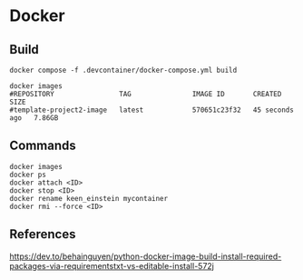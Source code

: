 # Docker

## Build
```
docker compose -f .devcontainer/docker-compose.yml build

docker images
#REPOSITORY                TAG               IMAGE ID       CREATED          SIZE
#template-project2-image   latest            570651c23f32   45 seconds ago   7.86GB
```

## Commands
```
docker images
docker ps
docker attach <ID>
docker stop <ID>
docker rename keen_einstein mycontainer
docker rmi --force <ID>
```

## References
https://dev.to/behainguyen/python-docker-image-build-install-required-packages-via-requirementstxt-vs-editable-install-572j 

